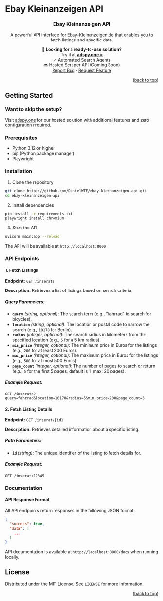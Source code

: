 # Ebay Kleinanzeigen API

<div align="center">
  <h3 align="center">Ebay Kleinanzeigen API</h3>

  <p align="center">
    A powerful API interface for Ebay-Kleinanzeigen.de that enables you to fetch listings and specific data.
  </p>

  <p align="center">
    <b>🚀 Looking for a ready-to-use solution?</b>
    <br />
    Try it at <a href="https://adspy.one"><strong>adspy.one »</strong></a>
    <br />
    ✓ Automated Search Agents
    <br />
    🔜 Hosted Scraper API (Coming Soon)
    <br />
    <a href="https://github.com/DanielWTE/ebay-kleinanzeigen-api/issues">Report Bug</a>
    ·
    <a href="https://github.com/DanielWTE/ebay-kleinanzeigen-api/issues">Request Feature</a>
  </p>
</div>

<p align="right">(<a href="#readme-top">back to top</a>)</p>

## Getting Started

### Want to skip the setup?
Visit [adspy.one](https://adspy.one) for our hosted solution with additional features and zero configuration required.

### Prerequisites
- Python 3.12 or higher
- pip (Python package manager)
- Playwright

### Installation

1. Clone the repository
```sh
git clone https://github.com/DanielWTE/ebay-kleinanzeigen-api.git
cd ebay-kleinanzeigen-api
```

2. Install dependencies
```sh
pip install -r requirements.txt
playwright install chromium
```

3. Start the API
```sh
uvicorn main:app --reload
```

The API will be available at `http://localhost:8000`

### API Endpoints

#### 1. Fetch Listings
**Endpoint:** `GET /inserate`

**Description:** Retrieves a list of listings based on search criteria.

##### Query Parameters:
- **`query`** *(string, optional)*: The search term (e.g., "fahrrad" to search for bicycles).
- **`location`** *(string, optional)*: The location or postal code to narrow the search (e.g., `10178` for Berlin).
- **`radius`** *(integer, optional)*: The search radius in kilometers from the specified location (e.g., `5` for a 5 km radius).
- **`min_price`** *(integer, optional)*: The minimum price in Euros for the listings (e.g., `200` for at least 200 Euros).
- **`max_price`** *(integer, optional)*: The maximum price in Euros for the listings (e.g., `500` for at most 500 Euros).
- **`page_count`** *(integer, optional)*: The number of pages to search or return (e.g., `5` for the first 5 pages, default is 1, max: 20 pages).

##### Example Request:
```http
GET /inserate?query=fahrrad&location=10178&radius=5&min_price=200&page_count=5
```

#### 2. Fetch Listing Details
**Endpoint:** `GET /inserat/{id}`

**Description:** Retrieves detailed information about a specific listing.

##### Path Parameters:
- **`id`** *(string)*: The unique identifier of the listing to fetch details for.

##### Example Request:
```http
GET /inserat/12345
```


### Documentation

#### API Response Format
All API endpoints return responses in the following JSON format:
```json
{
  "success": true,
  "data": [
    ...
  ]
}
```

API documentation is available at `http://localhost:8000/docs` when running locally.

## License
Distributed under the MIT License. See `LICENSE` for more information.

<p align="right">(<a href="#readme-top">back to top</a>)</p>
